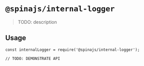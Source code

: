 # `@spinajs/internal-logger`

> TODO: description

## Usage

```
const internalLogger = require('@spinajs/internal-logger');

// TODO: DEMONSTRATE API
```
